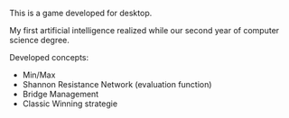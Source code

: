 This is a game developed for desktop.

My first artificial intelligence realized while our second year of computer science degree.

Developed concepts:

  - Min/Max
  - Shannon Resistance Network (evaluation function)
  - Bridge Management
  - Classic Winning strategie

